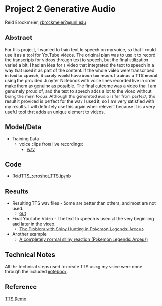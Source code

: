# Project 2 Generative Audio

Reid Brockmeier, rbrockmeier2@unl.edu

## Abstract

For this project, I wanted to train text to speech on my voice, so that I could use it as a tool for YouTube videos. The original plan was to use it to record the transcripts for videos through text to speech, but the final utilization varied a bit. I had an idea for a video that integrated the text to speech in a way that used it as part of the content. If the whole video were transcribed in text to speech, it surely would have been too much. I trained a TTS model using the provided Jupyter Notebook with voice lines recorded live in order make them as genuine as possible. The final outcome was a video that I am genuinely proud of, and the text to speech adds a lot to the video without being the main focus. Although the generated audio is far from perfect, the result it provided is perfect for the way I used it, so I am very satisfied with my results. I will definitely use this again when relevent because it is a very useful tool that adds an unique element to videos.

## Model/Data

- Training Data 
    - voice clips from live recordings:
        - [wav](https://github.com/unl-ml-art/generative-audio-ReidDotO/tree/master/wav)

## Code

- [ReidTTS_zeroshot_TTS.ipynb](ReidTTS_zeroshot_TTS.ipynb)

## Results

- Resulting TTS wav files - Some are better than others, and most are not used.
    - [out](https://github.com/unl-ml-art/generative-audio-ReidDotO/tree/master/out)
- Final YouTube Video - The text to speech is used at the very beginning and later in the video.
    - [The Problem with Shiny Hunting in Pokemon Legends: Arceus](https://www.youtube.com/watch?v=zgGw7GRMZfA)
- Another example
    - [A completely normal shiny reaction (Pokemon Legends: Arceus)](https://www.youtube.com/watch?v=I2XqqdjZqHg)

## Technical Notes

All the technical steps used to create TTS using my voice were done through the included [notebook](ReidTTS_zeroshot_TTS.ipynb). 

## Reference

[TTS Demo](https://github.com/roberttwomey/ml-art-code/tree/master/voice_cloning)
